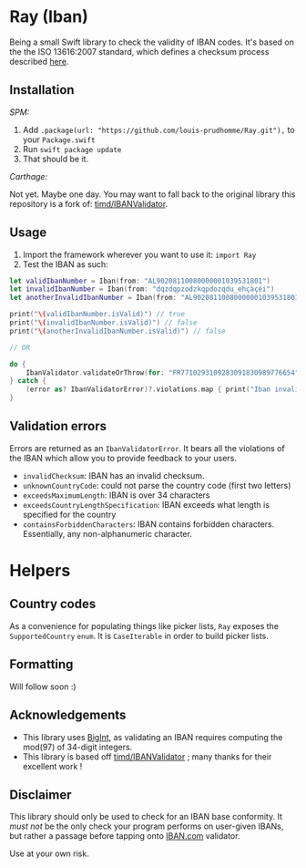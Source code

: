 # Ray (Iban)

Being a small Swift library to check the validity of IBAN codes. It's based on the the ISO 13616:2007 standard, which defines a checksum process described [here](https://en.wikipedia.org/wiki/International_Bank_Account_Number#Validating_the_IBAN).

## Installation

*SPM:*

1. Add `.package(url: "https://github.com/louis-prudhomme/Ray.git"),` to your `Package.swift`
2. Run `swift package update`
3. That should be it.

*Carthage:*

Not yet. Maybe one day. You may want to fall back to the original library this repository is a fork of: [timd/IBANValidator](https://github.com/timd/IBANValidator).

## Usage

1. Import the framework wherever you want to use it: `import Ray`
2. Test the IBAN as such:

```swift
let validIbanNumber = Iban(from: "AL90208110080000001039531801")
let invalidIbanNumber = Iban(from: "dqzdqpzodzkqpdozqdu_ehçàçéi")
let anotherInvalidIbanNumber = Iban(from: "AL90208110080000001039531801921902118972918273")

print("\(validIbanNumber.isValid)") // true
print("\(invalidIbanNumber.isValid)") // false
print("\(anotherInvalidIbanNumber.isValid)") // false

// OR

do {
    IbanValidator.validateOrThrow(for: "FR7710293109283091830989776654")
} catch {
    (error as? IbanValidatorError)?.violations.map { print("Iban invalid because \($0)")}
}
```

## Validation errors

Errors are returned as an `IbanValidatorError`. It bears all the violations of the IBAN which allow you to provide feedback to your users.

- `invalidChecksum`: IBAN has an invalid checksum.
- `unknownCountryCode`: could not parse the country code (first two letters)
- `exceedsMaximumLength`: IBAN is over 34 characters
- `exceedsCountryLengthSpecification`: IBAN exceeds what length is specified for the country
- `containsForbiddenCharacters`: IBAN contains forbidden characters. Essentially, any non-alphanumeric character.

# Helpers

## Country codes

As a convenience for populating things like picker lists, `Ray` exposes the `SupportedCountry` `enum`. It is `CaseIterable` in order to build picker lists.

## Formatting

Will follow soon :)

## Acknowledgements

- This library uses [BigInt](https://github.com/attaswift/BigInt), as validating an IBAN requires computing the mod(97) of 34-digit integers.
- This library is based off [timd/IBANValidator](https://github.com/timd/IBANValidator) ; many thanks for their excellent work !

## Disclaimer

This library should only be used to check for an IBAN base conformity. It *must not* be the only check your program performs on user-given IBANs, but rather a passage before tapping onto [IBAN.com](https://www.iban.com/iban-suite) validator. 

Use at your own risk.
